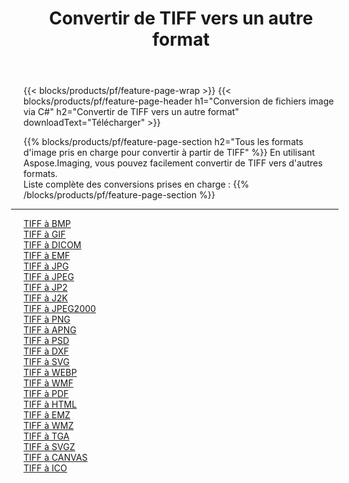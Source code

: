 ﻿---
title: Convertir de TIFF vers un autre format 
weight: 3920
url: /fr/net/conversion/from/tiff 
lang: fr
langdirlevel: 2
locales: zh-hans,ja,it,ru,de,es,fr,nl,id,lt,pl,pt,vi,tr,ko,zh-hant,ar,hi,th,sv,cs,uk,he
description: En utilisant Aspose.Imaging, vous pouvez facilement convertir de TIFF vers un autre format
---

{{< blocks/products/pf/feature-page-wrap >}}
{{< blocks/products/pf/feature-page-header h1="Conversion de fichiers image via C#" h2="Convertir de TIFF vers un autre format" downloadText="Télécharger" >}}


{{% blocks/products/pf/feature-page-section  h2="Tous les formats d'image pris en charge pour convertir à partir de TIFF" %}}
En utilisant Aspose.Imaging, vous pouvez facilement convertir de TIFF vers d'autres formats.
<br/>
Liste complète des conversions prises en charge :
{{% /blocks/products/pf/feature-page-section %}}
<div class="container-fluid productfamilypage bg-gray">
    <div class="convertypes bg-gray agp-content section">
        <div class="container">
		<hr style="margin-left:-20px;"/>
		<div class="row other-converters">
		    <div class='col-md-2 other-converter remove-lp remove-rp'><a href="/imaging/fr/net/conversion/tiff-to-bmp" >TIFF à BMP</a></div><div class='col-md-2 other-converter remove-lp remove-rp'><a href="/imaging/fr/net/conversion/tiff-to-gif" >TIFF à GIF</a></div><div class='col-md-2 other-converter remove-lp remove-rp'><a href="/imaging/fr/net/conversion/tiff-to-dicom" >TIFF à DICOM</a></div><div class='col-md-2 other-converter remove-lp remove-rp'><a href="/imaging/fr/net/conversion/tiff-to-emf" >TIFF à EMF</a></div><div class='col-md-2 other-converter remove-lp remove-rp'><a href="/imaging/fr/net/conversion/tiff-to-jpg" >TIFF à JPG</a></div><div class='col-md-2 other-converter remove-lp remove-rp'><a href="/imaging/fr/net/conversion/tiff-to-jpeg" >TIFF à JPEG</a></div><div class='col-md-2 other-converter remove-lp remove-rp'><a href="/imaging/fr/net/conversion/tiff-to-jp2" >TIFF à JP2</a></div><div class='col-md-2 other-converter remove-lp remove-rp'><a href="/imaging/fr/net/conversion/tiff-to-j2k" >TIFF à J2K</a></div><div class='col-md-2 other-converter remove-lp remove-rp'><a href="/imaging/fr/net/conversion/tiff-to-jpeg2000" >TIFF à JPEG2000</a></div><div class='col-md-2 other-converter remove-lp remove-rp'><a href="/imaging/fr/net/conversion/tiff-to-png" >TIFF à PNG</a></div><div class='col-md-2 other-converter remove-lp remove-rp'><a href="/imaging/fr/net/conversion/tiff-to-apng" >TIFF à APNG</a></div><div class='col-md-2 other-converter remove-lp remove-rp'><a href="/imaging/fr/net/conversion/tiff-to-psd" >TIFF à PSD</a></div><div class='col-md-2 other-converter remove-lp remove-rp'><a href="/imaging/fr/net/conversion/tiff-to-dxf" >TIFF à DXF</a></div><div class='col-md-2 other-converter remove-lp remove-rp'><a href="/imaging/fr/net/conversion/tiff-to-svg" >TIFF à SVG</a></div><div class='col-md-2 other-converter remove-lp remove-rp'><a href="/imaging/fr/net/conversion/tiff-to-webp" >TIFF à WEBP</a></div><div class='col-md-2 other-converter remove-lp remove-rp'><a href="/imaging/fr/net/conversion/tiff-to-wmf" >TIFF à WMF</a></div><div class='col-md-2 other-converter remove-lp remove-rp'><a href="/imaging/fr/net/conversion/tiff-to-pdf" >TIFF à PDF</a></div><div class='col-md-2 other-converter remove-lp remove-rp'><a href="/imaging/fr/net/conversion/tiff-to-html" >TIFF à HTML</a></div><div class='col-md-2 other-converter remove-lp remove-rp'><a href="/imaging/fr/net/conversion/tiff-to-emz" >TIFF à EMZ</a></div><div class='col-md-2 other-converter remove-lp remove-rp'><a href="/imaging/fr/net/conversion/tiff-to-wmz" >TIFF à WMZ</a></div><div class='col-md-2 other-converter remove-lp remove-rp'><a href="/imaging/fr/net/conversion/tiff-to-tga" >TIFF à TGA</a></div><div class='col-md-2 other-converter remove-lp remove-rp'><a href="/imaging/fr/net/conversion/tiff-to-svgz" >TIFF à SVGZ</a></div><div class='col-md-2 other-converter remove-lp remove-rp'><a href="/imaging/fr/net/conversion/tiff-to-canvas" >TIFF à CANVAS</a></div><div class='col-md-2 other-converter remove-lp remove-rp'><a href="/imaging/fr/net/conversion/tiff-to-ico" >TIFF à ICO</a></div>
                </div>
        </div>
    </div>
</div>
<br/>

